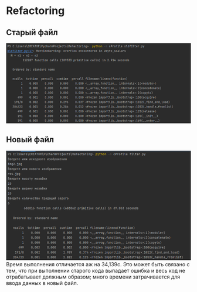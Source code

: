 # Refactoring
## Старый файл
![Иллюстрация к проекту](https://github.com/YungIra/pictures/blob/main/oldfilter%20res.PNG)
## Новый файл
![Иллюстрация к проекту](https://github.com/YungIra/pictures/blob/main/filter%20res.PNG)
 Время выполнения отличается аж на 34,139с. Это может быть связано с тем, что при выполнении старого кода выпадает ошибка и весь код не отрабатывает должным образом; много времени затрачивается для ввода данных в новый файл.
